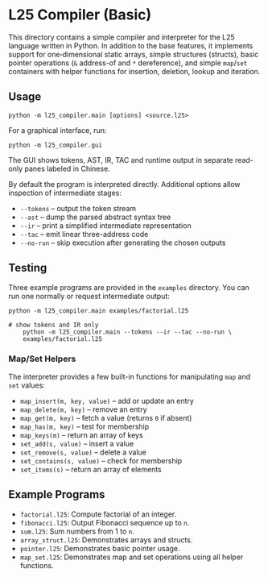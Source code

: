# L25 Compiler (Basic)

This directory contains a simple compiler and interpreter for the L25 language
written in Python. In addition to the base features, it implements support for
one‑dimensional static arrays, simple structures (structs), basic pointer
operations (`&` address-of and `*` dereference), and simple `map`/`set`
containers with helper functions for insertion, deletion, lookup and
iteration.

## Usage

```
python -m l25_compiler.main [options] <source.l25>
```

For a graphical interface, run:

```
python -m l25_compiler.gui
```

The GUI shows tokens, AST, IR, TAC and runtime output in separate read-only
panes labeled in Chinese.

By default the program is interpreted directly. Additional options allow
inspection of intermediate stages:

- `--tokens` &ndash; output the token stream
- `--ast` &ndash; dump the parsed abstract syntax tree
- `--ir` &ndash; print a simplified intermediate representation
- `--tac` &ndash; emit linear three-address code
- `--no-run` &ndash; skip execution after generating the chosen outputs

## Testing

Three example programs are provided in the `examples` directory. You can run
one normally or request intermediate output:

```
python -m l25_compiler.main examples/factorial.l25

# show tokens and IR only
    python -m l25_compiler.main --tokens --ir --tac --no-run \
    examples/factorial.l25
```

### Map/Set Helpers

The interpreter provides a few built-in functions for manipulating `map` and
`set` values:

- `map_insert(m, key, value)` – add or update an entry
- `map_delete(m, key)` – remove an entry
- `map_get(m, key)` – fetch a value (returns `0` if absent)
- `map_has(m, key)` – test for membership
- `map_keys(m)` – return an array of keys
- `set_add(s, value)` – insert a value
- `set_remove(s, value)` – delete a value
- `set_contains(s, value)` – check for membership
- `set_items(s)` – return an array of elements

## Example Programs

- `factorial.l25`: Compute factorial of an integer.
- `fibonacci.l25`: Output Fibonacci sequence up to `n`.
- `sum.l25`: Sum numbers from 1 to `n`.
- `array_struct.l25`: Demonstrates arrays and structs.
- `pointer.l25`: Demonstrates basic pointer usage.
- `map_set.l25`: Demonstrates map and set operations using all helper functions.
